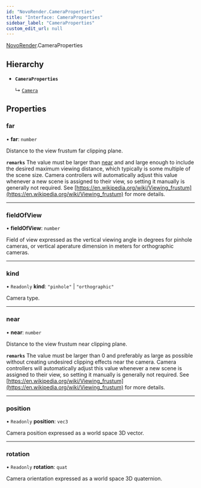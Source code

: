 ```yaml
---
id: "NovoRender.CameraProperties"
title: "Interface: CameraProperties"
sidebar_label: "CameraProperties"
custom_edit_url: null
---
```


[NovoRender](../namespaces/NovoRender.md).CameraProperties

## Hierarchy

- **`CameraProperties`**

  ↳ [`Camera`](NovoRender.Camera.md)

## Properties

### far

• **far**: `number`

Distance to the view frustum far clipping plane.

**`remarks`**
 The value must be larger than [near](NovoRender.CameraProperties.md#near) and and large enough to include the desired maximum viewing distance, which typically is some multiple of the scene size.
 Camera controllers will automatically adjust this value whenever a new scene is assigned to their view, so setting it manually is generally not required.
 See [https://en.wikipedia.org/wiki/Viewing_frustum](https://en.wikipedia.org/wiki/Viewing_frustum) for more details.

___

### fieldOfView

• **fieldOfView**: `number`

Field of view expressed as the vertical viewing angle in degrees for pinhole cameras, or vertical aperature dimension in meters for orthographic cameras.

___

### kind

• `Readonly` **kind**: ``"pinhole"`` \| ``"orthographic"``

Camera type.

___

### near

• **near**: `number`

Distance to the view frustum near clipping plane.

**`remarks`**
 The value must be larger than 0 and preferably as large as possible without creating undesired clipping effects near the camera.
 Camera controllers will automatically adjust this value whenever a new scene is assigned to their view, so setting it manually is generally not required.
 See [https://en.wikipedia.org/wiki/Viewing_frustum](https://en.wikipedia.org/wiki/Viewing_frustum) for more details.

___

### position

• `Readonly` **position**: `vec3`

Camera position expressed as a world space 3D vector.

___

### rotation

• `Readonly` **rotation**: `quat`

Camera orientation expressed as a world space 3D quaternion.
